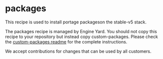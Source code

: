 # packages

This recipe is used to install portage  packageson the stable-v5 stack.

The packages recipe is managed by Engine Yard. You should not copy this recipe to your repository but instead copy custom-packages. Please check the [custom-packages readme](../../examples/packages/cookbooks/custom-packages) for the complete instructions.

We accept contributions for changes that can be used by all customers.
